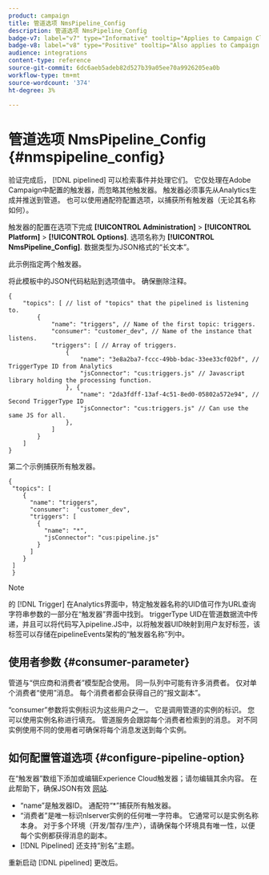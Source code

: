 ```yaml
---
product: campaign
title: 管道选项 NmsPipeline_Config
description: 管道选项 NmsPipeline_Config
badge-v7: label="v7" type="Informative" tooltip="Applies to Campaign Classic v7"
badge-v8: label="v8" type="Positive" tooltip="Also applies to Campaign v8"
audience: integrations
content-type: reference
source-git-commit: 6dc6aeb5adeb82d527b39a05ee70a9926205ea0b
workflow-type: tm+mt
source-wordcount: '374'
ht-degree: 3%

---
```



# 管道选项 NmsPipeline_Config {#nmspipeline_config}



验证完成后， [!DNL pipelined] 可以检索事件并处理它们。 它仅处理在Adobe Campaign中配置的触发器，而忽略其他触发器。 触发器必须事先从Analytics生成并推送到管道。
也可以使用通配符配置选项，以捕获所有触发器（无论其名称如何）。

触发器的配置在选项下完成 **[!UICONTROL Administration]** > **[!UICONTROL Platform]** > **[!UICONTROL Options]**. 选项名称为 **[!UICONTROL NmsPipeline_Config]**. 数据类型为JSON格式的“长文本”。

此示例指定两个触发器。

将此模板中的JSON代码粘贴到选项值中。 确保删除注释。

```
{
    "topics": [ // list of "topics" that the pipelined is listening to.
        {
            "name": "triggers", // Name of the first topic: triggers.
            "consumer": "customer_dev", // Name of the instance that listens. 
            "triggers": [ // Array of triggers. 
                {
                    "name": "3e8a2ba7-fccc-49bb-bdac-33ee33cf02bf", // TriggerType ID from Analytics 
                    "jsConnector": "cus:triggers.js" // Javascript library holding the processing function.
                }, {
                    "name": "2da3fdff-13af-4c51-8ed0-05802a572e94", // Second TriggerType ID 
                    "jsConnector": "cus:triggers.js" // Can use the same JS for all.
                },
            ]
        }
    ]
}
```

第二个示例捕获所有触发器。

```
{
 "topics": [
    {
      "name": "triggers",
      "consumer":  "customer_dev",
      "triggers": [
        {
          "name": "*",
          "jsConnector": "cus:pipeline.js"
        }
      ]
    }
 ]
 }
```

>[!NOTE]
>
>的 [!DNL Trigger] 在Analytics界面中，特定触发器名称的UID值可作为URL查询字符串参数的一部分在“触发器”界面中找到。 triggerType UID在管道数据流中传递，并且可以将代码写入pipeline.JS中，以将触发器UID映射到用户友好标签，该标签可以存储在pipelineEvents架构的“触发器名称”列中。

## 使用者参数 {#consumer-parameter}

管道与“供应商和消费者”模型配合使用。 同一队列中可能有许多消费者。 仅对单个消费者“使用”消息。 每个消费者都会获得自己的“报文副本”。

“consumer”参数将实例标识为这些用户之一。 它是调用管道的实例的标识。 您可以使用实例名称进行填充。 管道服务会跟踪每个消费者检索到的消息。 对不同实例使用不同的使用者可确保将每个消息发送到每个实例。

## 如何配置管道选项 {#configure-pipeline-option}

在“触发器”数组下添加或编辑Experience Cloud触发器；请勿编辑其余内容。
在此帮助下，确保JSON有效 [网站](https://jsonlint.com/).

* “name”是触发器ID。 通配符“*”捕获所有触发器。
* “消费者”是唯一标识nlserver实例的任何唯一字符串。 它通常可以是实例名称本身。 对于多个环境（开发/暂存/生产），请确保每个环境具有唯一性，以便每个实例都获得消息的副本。
* [!DNL Pipelined] 还支持“别名”主题。

重新启动 [!DNL pipelined] 更改后。
